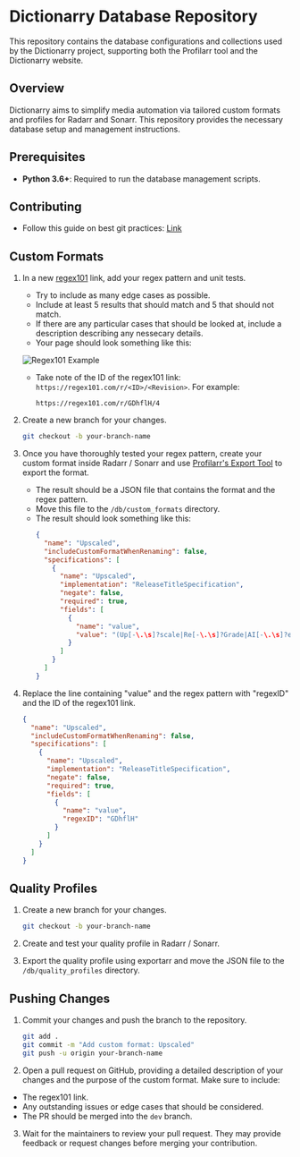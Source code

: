 # Dictionarry Database Repository

This repository contains the database configurations and collections used by the Dictionarry project, supporting both the Profilarr tool and the Dictionarry website.

## Overview

Dictionarry aims to simplify media automation via tailored custom formats and profiles for Radarr and Sonarr. This repository provides the necessary database setup and management instructions.

## Prerequisites

- **Python 3.6+**: Required to run the database management scripts.

## Contributing

- Follow this guide on best git practices: [Link](https://github.com/Dictionarry-Hub/docs/blob/main/Contributing/git.md)

## Custom Formats
1. In a new [regex101](https://regex101.com/) link, add your regex pattern and unit tests.
   - Try to include as many edge cases as possible.
   - Include at least 5 results that should match and 5 that should not match.
    - If there are any particular cases that should be looked at, include a description describing any nessecary details. 
   - Your page should look something like this:

    ![Regex101 Example](Regex101%20Example.png)

   - Take note of the ID of the regex101 link: `https://regex101.com/r/<ID>/<Revision>`. For example:
     ```
     https://regex101.com/r/GDhflH/4
     ```

2. Create a new branch for your changes.
   ```bash
   git checkout -b your-branch-name
   ```

3. Once you have thoroughly tested your regex pattern, create your custom format inside Radarr / Sonarr and use [Profilarr's Export Tool](https://github.com/Dictionarry-Hub/profilarr?tab=readme-ov-file#exporting) to export the format.
   - The result should be a JSON file that contains the format and the regex pattern.
   - Move this file to the `/db/custom_formats` directory.
   - The result should look something like this:
     ```json
     {
       "name": "Upscaled",
       "includeCustomFormatWhenRenaming": false,
       "specifications": [
         {
           "name": "Upscaled",
           "implementation": "ReleaseTitleSpecification",
           "negate": false,
           "required": true,
           "fields": [
             {
               "name": "value",
               "value": "(Up[-\.\s]?scale|Re[-\.\s]?Grade|AI[-\.\s]?enhanced)"
             }
           ]
         }
       ]
     }
     ```

4. Replace the line containing "value" and the regex pattern with "regexID" and the ID of the regex101 link.
   ```json
   {
     "name": "Upscaled",
     "includeCustomFormatWhenRenaming": false,
     "specifications": [
       {
         "name": "Upscaled",
         "implementation": "ReleaseTitleSpecification",
         "negate": false,
         "required": true,
         "fields": [
           {
             "name": "value",
             "regexID": "GDhflH"
           }
         ]
       }
     ]
   }
   ```

## Quality Profiles 
1. Create a new branch for your changes.
   ```bash
   git checkout -b your-branch-name
   ```
2. Create and test your quality profile in Radarr / Sonarr.

3. Export the quality profile using exportarr and move the JSON file to the `/db/quality_profiles` directory.

## Pushing Changes

1. Commit your changes and push the branch to the repository.
   ```bash
   git add .
   git commit -m "Add custom format: Upscaled"
   git push -u origin your-branch-name
   ```

2. Open a pull request on GitHub, providing a detailed description of your changes and the purpose of the custom format. Make sure to include:
  - The regex101 link.
  - Any outstanding issues or edge cases that should be considered.
  - The PR should be merged into the `dev` branch.

3. Wait for the maintainers to review your pull request. They may provide feedback or request changes before merging your contribution.